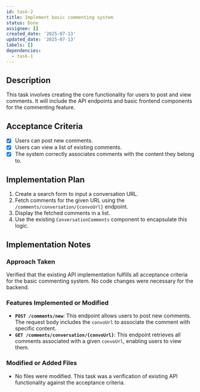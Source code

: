 ```yaml
---
id: task-2
title: Implement basic commenting system
status: Done
assignee: []
created_date: '2025-07-13'
updated_date: '2025-07-13'
labels: []
dependencies:
  - task-1
---
```


## Description

This task involves creating the core functionality for users to post and view comments. It will include the API endpoints and basic frontend components for the commenting feature.

## Acceptance Criteria

- [x] Users can post new comments.
- [x] Users can view a list of existing comments.
- [x] The system correctly associates comments with the content they belong to.

## Implementation Plan

1.  Create a search form to input a conversation URL.
2.  Fetch comments for the given URL using the `/comments/conversation/{convoUrl}` endpoint.
3.  Display the fetched comments in a list.
4.  Use the existing `ConversationComments` component to encapsulate this logic.

## Implementation Notes

### Approach Taken

Verified that the existing API implementation fulfills all acceptance criteria for the basic commenting system. No code changes were necessary for the backend.

### Features Implemented or Modified

-   **`POST /comments/new`**: This endpoint allows users to post new comments. The request body includes the `convoUrl` to associate the comment with specific content.
-   **`GET /comments/conversation/{convoUrl}`**: This endpoint retrieves all comments associated with a given `convoUrl`, enabling users to view them.

### Modified or Added Files

-   No files were modified. This task was a verification of existing API functionality against the acceptance criteria.
